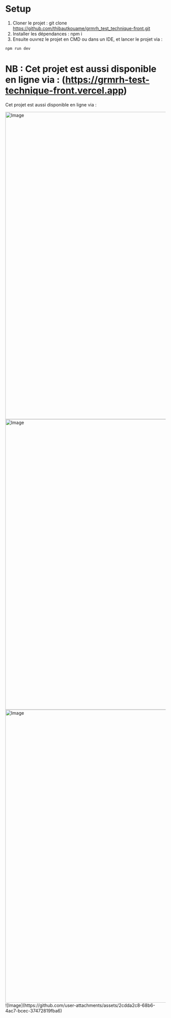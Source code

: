 
# Setup

1. Cloner le projet  : git clone https://github.com/thibautkouame/grmrh_test_technique-front.git
2. Installer les dépendances : npm i
3. Ensuite ouvrez le projet en CMD ou dans un IDE, et lancer le projet via :
   
```bash
npm run dev
```

# NB : Cet projet est aussi disponible en ligne via : (https://grmrh-test-technique-front.vercel.app)
Cet projet est aussi disponible en ligne via : [](https://grmrh-test-technique-front.vercel.app)


<img width="1871" height="966" alt="Image" src="https://github.com/user-attachments/assets/18797cde-1248-4b7c-a843-6b6757dfb191" />
<img width="1917" height="913" alt="Image" src="https://github.com/user-attachments/assets/dc8b3683-fe3e-4ed9-a42d-45765f7641d9" />
<img width="1915" height="921" alt="Image" src="https://github.com/user-attachments/assets/29e6c50f-d004-40f6-8b86-34231ba9d63d" />
![Image](https://github.com/user-attachments/assets/2cdda2c8-68b6-4ac7-bcec-37472819fba6)
